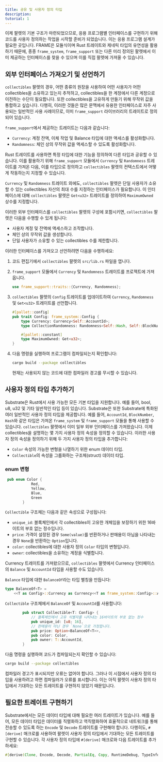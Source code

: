 ```yaml
---
title: 공유 및 사용자 정의 타입
description:
tutorial: 1
---
```


이제 팔렛의 기본 구조가 마련되었으므로, 응용 프로그램별 인터페이스를 구현하기 위해 코드를 사용자 정의하는 작업을 시작할 준비가 되었습니다. 이는 응용 프로그램 설계가 필요한 곳입니다.
FRAME은 모듈식이며 Rust 트레이트와 제네릭 타입의 유연성을 활용하기 때문에, 종종 `frame_system`, `frame_support` 또는 다른 미리 정의된 팔렛에서 이미 제공하는 인터페이스를 찾을 수 있으며 이를 직접 팔렛에 가져올 수 있습니다.

## 외부 인터페이스 가져오기 및 선언하기

`collectibles` 팔렛의 경우, 어떤 종류의 원장을 사용하여 어떤 사용자가 어떤 collectibles을 소유하고 있는지 추적하고, collectibles을 한 계정에서 다른 계정으로 이전하는 수단이 필요합니다.
또한 collectibles을 고유하게 만들기 위해 무작위 값을 통합하고 싶습니다. 다행히, 이러한 것들은 많은 문맥에서 유용한 인터페이스로 자주 사용되는 일반적인 사용 사례이므로, 이미 `frame_support` 라이브러리의 트레이트로 정의되어 있습니다.

`frame_support`에서 제공하는 트레이트는 다음과 같습니다:

- `Currency`: 계정 잔액, 이체 작업 및 Balance 타입에 대한 액세스를 활성화합니다.
- `Randomness`: 체인 상의 무작위 값을 액세스할 수 있도록 활성화합니다.

Rust 트레이트를 사용하면 특정 타입에 대한 기능을 정의하여 다른 타입과 공유할 수 있습니다.
이를 활용하기 위해 `frame_support` 모듈에서 `Currency` 및 `Randomness` 트레이트를 가져온 다음, 이를 타입으로 정의하고 `collectibles` 팔렛의 컨텍스트에서 어떻게 작동하는지 지정할 수 있습니다.

`Currency` 및 `Randomness` 트레이트 외에도, `collectibles` 팔렛은 단일 사용자가 소유할 수 있는 collectibles 자산의 최대 수를 지정하는 인터페이스가 필요합니다.
이 인터페이스에 대해 `collectibles` 팔렛은 `Get<u32>` 트레이트를 정의하여 `MaximumOwned` 상수를 지정합니다.

이러한 외부 인터페이스를 `collectibles` 팔렛의 구성에 포함시키면, `collectibles` 팔렛은 다음을 수행할 수 있게 됩니다:

- 사용자 계정 및 잔액에 액세스하고 조작합니다.
- 체인 상의 무작위 값을 생성합니다.
- 단일 사용자가 소유할 수 있는 collectibles 수를 제한합니다.

이러한 인터페이스를 가져오고 선언하려면 다음을 수행하세요:

1. 코드 편집기에서 `collectibles` 팔렛의 `src/lib.rs` 파일을 엽니다.

2. `frame_support` 모듈에서 `Currency` 및 `Randomness` 트레이트를 프로젝트에 가져옵니다.

    ```rust
    use frame_support::traits::{Currency, Randomness};
    ```

3. `collectibles` 팔렛의 `Config` 트레이트를 업데이트하여 `Currency`, `Randomness` 및 `Get<u32>` 트레이트를 선언합니다.

    ```rust
    #[pallet::config]
    pub trait Config: frame_system::Config {
        type Currency: Currency<Self::AccountId>;
        type CollectionRandomness: Randomness<Self::Hash, Self::BlockNumber>;

        #[pallet::constant]
        type MaximumOwned: Get<u32>;
    }
    ```
   
4. 다음 명령을 실행하여 프로그램이 컴파일되는지 확인합니다:
   
   ```bash
   cargo build --package collectibles
   ```
   
   현재는 사용되지 않는 코드에 대한 컴파일러 경고를 무시할 수 있습니다.

## 사용자 정의 타입 추가하기

Substrate은 Rust에서 사용 가능한 모든 기본 타입을 지원합니다. 예를 들어, bool, u8, u32 및 기타 일반적인 타입 등이 있습니다.
Substrate은 또한 Substrate에 특화된 여러 일반적인 사용자 정의 타입을 제공합니다. 예를 들어, `AccountId`, `BlockNumber`, `Hash`와 같은 타입은 가져온 `frame_system` 및 `frame_support` 모듈을 통해 사용할 수 있습니다.
`collectibles` 팔렛에서 이미 일부 외부 인터페이스를 가져왔습니다.
이제 collectibles을 설명하는 몇 가지 사용자 정의 속성을 정의할 수 있습니다.
이러한 사용자 정의 속성을 정의하기 위해 두 가지 사용자 정의 타입을 추가합니다:

- `Color` 속성의 가능한 변형을 나열하기 위한 enum 데이터 타입.
- `Collectible`의 속성을 그룹화하는 구조체(struct) 데이터 타입.

### enum 변형

```rust
 pub enum Color {
            Red,
            Yellow,
            Blue,
            Green
        }
```

`Collectible` 구조체는 다음과 같은 속성으로 구성됩니다:

- `unique_id`: 블록체인에서 각 collectibles이 고유한 개체임을 보장하기 위한 16바이트의 부호 없는 정수입니다.
- `price`: 가격이 설정된 경우 `Some(value)`를 반환하거나 판매용이 아님을 나타내는 경우 `None`을 반환하는 `Option`입니다.
- `color`: collectibles에 대한 사용자 정의 `Color` 타입의 변형입니다.
- `owner`: collectibles을 소유하는 계정을 식별합니다.

Currency 트레이트를 가져왔으므로, `collectibles` 팔렛에서 Currency 인터페이스의 `Balance` 및 `AccountId` 타입을 사용할 수도 있습니다.

`Balance` 타입에 대한 `BalanceOf`라는 타입 별칭을 만듭니다:

```rust
type BalanceOf<T> =
	<<T as Config>::Currency as Currency<<T as frame_system::Config>::AccountId>>::Balance;
```

`Collectible` 구조체에서 `BalanceOf` 및 `AccountId`를 사용합니다:

```rust
        pub struct Collectible<T: Config> {
            // 블록체인에서 고유 식별자를 나타내는 16바이트의 부호 없는 정수
            pub unique_id: [u8; 16],
            // 판매용이 아닌 경우 `None`으로 가정합니다.
            pub price: Option<BalanceOf<T>>,
            pub color: Color,
            pub owner: T::AccountId,
        }
```

다음 명령을 실행하여 코드가 컴파일되는지 확인할 수 있습니다:
   
```bash
cargo build --package collectibles
```

컴파일러 경고가 표시되지만 오류는 없어야 합니다.
그러나 이 시점에서 사용자 정의 타입을 사용하려고 하면 컴파일러가 오류를 표시합니다.
이는 아직 팔렛이 사용자 정의 타입에서 기대하는 모든 트레이트를 구현하지 않았기 때문입니다.

## 필요한 트레이트 구현하기

Substrate에서는 모든 데이터 타입에 대해 필요한 여러 트레이트가 있습니다.
예를 들어, 모든 데이터 타입은 데이터를 직렬화하고 역직렬화하여 효율적으로 네트워크를 통해 전송할 수 있도록 하는 `Encode` 및 `Decode` 트레이트를 구현해야 합니다.
다행히도, `#[derive]` 매크로를 사용하여 팔렛이 사용자 정의 타입에서 기대하는 모든 트레이트를 구현할 수 있습니다.
각 사용자 정의 타입에 `#[derive]` 매크로와 다음 트레이트를 추가하세요:

```rust
#[derive(Clone, Encode, Decode, PartialEq, Copy, RuntimeDebug, TypeInfo, MaxEncodedLen)]
```